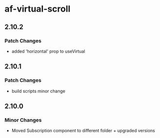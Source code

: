 # af-virtual-scroll

## 2.10.2

### Patch Changes

-   added 'horizontal' prop to useVirtual

## 2.10.1

### Patch Changes

-   build scripts minor change

## 2.10.0

### Minor Changes

-   Moved Subscription component to different folder + upgraded versions
